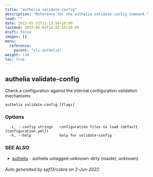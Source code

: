 ```yaml
---
title: "authelia validate-config"
description: "Reference for the authelia validate-config command."
lead: ""
date: 2022-05-31T11:13:56+10:00
lastmod: 2022-06-03T10:43:55+10:00
draft: false
images: []
menu:
  reference:
    parent: "cli-authelia"
weight: 130
toc: true
---
```


## authelia validate-config

Check a configuration against the internal configuration validation mechanisms

```
authelia validate-config [flags]
```

### Options

```
  -c, --config strings   configuration files to load (default [configuration.yml])
  -h, --help             help for validate-config
```

### SEE ALSO

* [authelia](authelia.md)	 - authelia untagged-unknown-dirty (master, unknown)

###### Auto generated by spf13/cobra on 2-Jun-2022
